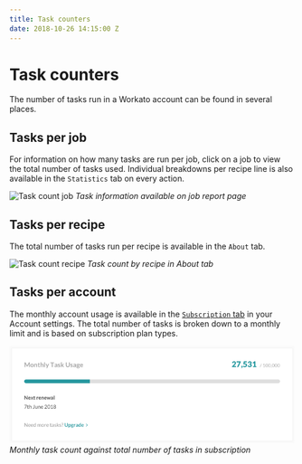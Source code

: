 ```yaml
---
title: Task counters
date: 2018-10-26 14:15:00 Z
---
```


# Task counters

The number of tasks run in a Workato account can be found in several places.

## Tasks per job

For information on how many tasks are run per job, click on a job to view the total number of tasks used. Individual breakdowns per recipe line is also available in the `Statistics` tab on every action.

![Task count job](/assets/images/recipes/task-counting/task-counting-ui-job-report.png)
*Task information available on job report page*

## Tasks per recipe

The total number of tasks run per recipe is available in the `About` tab.

![Task count recipe](/assets/images/recipes/task-counting/task-counting-ui-about.png)
*Task count by recipe in About tab*

## Tasks per account

The monthly account usage is available in the [`Subscription` tab](https://www.workato.com/users/current/edit#subscription) in your Account settings. The total number of tasks is broken down to a monthly limit and is based on subscription plan types.

![Task count account](/assets/images/recipes/task-counting/task-count-account.png)
*Monthly task count against total number of tasks in subscription*
